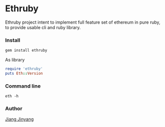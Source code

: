 Ethruby
===============

Ethruby project intent to implement full feature set of ethereum in pure ruby, to provide usable cli and ruby library.

### Install

``` bash
gem install ethruby
```

As library

``` ruby
require 'ethruby'
puts Eth::Version
```

### Command line

`eth -h`

### Author

[Jiang Jinyang](justjjy.com)